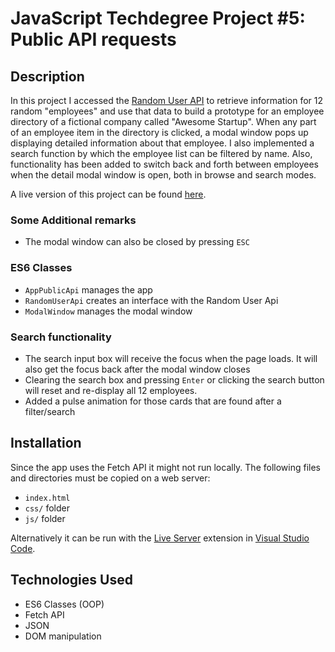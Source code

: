 # JavaScript Techdegree Project #5: Public API requests

## Description

In this project I accessed the [Random User API](https://randomuser.me/) to retrieve information for 12 random "employees" and use that data to build a prototype for an employee directory of a fictional company called "Awesome Startup". When any part of an employee item in the directory is clicked, a modal window pops up displaying detailed information about that employee. I also implemented a search function by which the employee list can be filtered by name. Also, functionality has been added to switch back and forth between employees when the detail modal window is open, both in browse and search modes.

A live version of this project can be found [here](https://reinhardliess.github.io/employee-directory/).

### Some Additional remarks

- The modal window can also be closed by pressing `ESC`

### ES6 Classes

- `AppPublicApi` manages the app
- `RandomUserApi` creates an interface with the Random User Api
- `ModalWindow` manages the modal window

### Search functionality

- The search input box will receive the focus when the page loads. It will also get the focus back after the modal window closes
- Clearing the search box and pressing `Enter` or clicking the search button will reset and re-display all 12 employees.
- Added a pulse animation for those cards that are found after a filter/search

## Installation

Since the app uses the Fetch API it might not run locally. The following files and directories must be copied on a web server:

- `index.html`
- `css/` folder
- `js/` folder

Alternatively it can be run with the [Live Server](https://marketplace.visualstudio.com/items?itemName=ritwickdey.LiveServer) extension in [Visual Studio Code](https://code.visualstudio.com/).

## Technologies Used

- ES6 Classes (OOP)
- Fetch API
- JSON
- DOM manipulation
